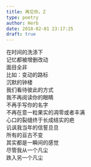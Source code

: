 ```yaml
---  
title: 再见你，Z  
type: poetry  
author: Herb  
date: 2018-02-01 23:17:25  
draft: true
---  
```

在时间的洗涤下  
记忆都被增删改动  
面目全非  
比如：变动的路标  
沉默的钟楼  
我们看待彼此的方式    
我不再阅读你的眼睛  
不再手写你的名字  
不再在意一粒果实的凋零或者丰满  
心口的裂缝终于长成结实的疤  
讥讽我当年的信誓旦旦    
所有的亘古不变  
其实都是一瞬间的感觉  
尽管我从一个凡尘  
跌入另一个凡尘